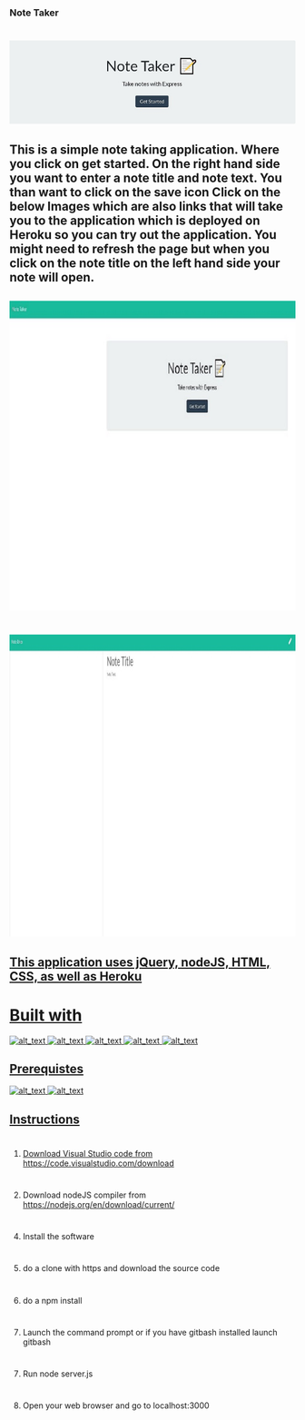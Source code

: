 ### Note Taker
#
![alt text](images/notetaker.JPG)

## This is a simple note taking application. Where you click on get started. On the right hand side you want to enter a note title and note text. You than want to click on the save icon Click on the below Images which are also links that will take you to the application which is deployed on Heroku so you can try out the application. You might need to refresh the page but when you click on the note title on the left hand side your note will open. 
##
<a href="https://warm-ravine-98824.herokuapp.com/"><img border="0" alt="notetaker" src="images/notetakerwebsite1.JPG" width="858" height="546">
#
<a href="https://warm-ravine-98824.herokuapp.com/"><img border="0" alt="notetaker" src="images/notetakerwebsite2.JPG" width="1080" height="532">



## This application uses jQuery, nodeJS, HTML, CSS, as well as Heroku

# Built with
![alt_text](https://img.shields.io/badge/Technologies-jQuery-green)
![alt_text](https://img.shields.io/badge/Technologies-nodeJS-green)
![alt_text](https://img.shields.io/badge/Technologies-HTML-green)
![alt_text](https://img.shields.io/badge/Technologies-CSS-green)
![alt_text](https://img.shields.io/badge/Technologies-Heroku-green)

## Prerequistes
![alt_text](https://img.shields.io/badge/Required-VSCode-red)
![alt_text](https://img.shields.io/badge/Required-nodeJS%20Compiler-red)

## Instructions
#
1.  Download Visual Studio code from https://code.visualstudio.com/download 
#
2. Download nodeJS compiler from https://nodejs.org/en/download/current/
#
4. Install the software
#
5. do a clone with https and download the source code
#
6. do a npm install
#
7. Launch the command prompt or if you have gitbash installed launch gitbash
#
7. Run node server.js
#
8. Open your web browser and go to localhost:3000


